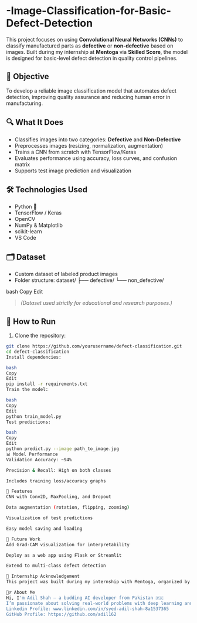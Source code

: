 # -Image-Classification-for-Basic-Defect-Detection

This project focuses on using **Convolutional Neural Networks (CNNs)** to classify manufactured parts as **defective** or **non-defective** based on images. Built during my internship at **Mentoga** via **Skilled Score**, the model is designed for basic-level defect detection in quality control pipelines.

## 🎯 Objective

To develop a reliable image classification model that automates defect detection, improving quality assurance and reducing human error in manufacturing.

## 🔍 What It Does

- Classifies images into two categories: **Defective** and **Non-Defective**
- Preprocesses images (resizing, normalization, augmentation)
- Trains a CNN from scratch with TensorFlow/Keras
- Evaluates performance using accuracy, loss curves, and confusion matrix
- Supports test image prediction and visualization

## 🛠️ Technologies Used

- Python 🐍
- TensorFlow / Keras
- OpenCV
- NumPy & Matplotlib
- scikit-learn
- VS Code

## 🗂️ Dataset

- Custom dataset of labeled product images  
- Folder structure:
dataset/
├── defective/
└── non_defective/

bash
Copy
Edit

> *(Dataset used strictly for educational and research purposes.)*

## 🚀 How to Run

1. Clone the repository:
```bash
git clone https://github.com/yourusername/defect-classification.git
cd defect-classification
Install dependencies:

bash
Copy
Edit
pip install -r requirements.txt
Train the model:

bash
Copy
Edit
python train_model.py
Test predictions:

bash
Copy
Edit
python predict.py --image path_to_image.jpg
📊 Model Performance
Validation Accuracy: ~94%

Precision & Recall: High on both classes

Includes training loss/accuracy graphs

🧪 Features
CNN with Conv2D, MaxPooling, and Dropout

Data augmentation (rotation, flipping, zooming)

Visualization of test predictions

Easy model saving and loading

🧩 Future Work
Add Grad-CAM visualization for interpretability

Deploy as a web app using Flask or Streamlit

Extend to multi-class defect detection

🏅 Internship Acknowledgement
This project was built during my internship with Mentoga, organized by Skilled Score.

🙋‍♂️ About Me
Hi, I'm Adil Shah — a budding AI developer from Pakistan 🇵🇰
I’m passionate about solving real-world problems with deep learning and computer vision.
Linkedin Profile: www.linkedin.com/in/syed-adil-shah-8a1537365
GitHub Profile: https://github.com/adil162
